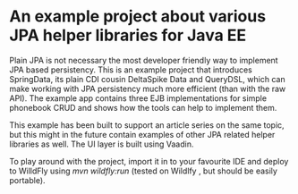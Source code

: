 # An example project about various JPA helper libraries for Java EE

Plain JPA is not necessary the most developer friendly way to implement JPA based persistency. This is an example project that introduces SpringData, its plain CDI cousin DeltaSpike Data and QueryDSL, which can make working with JPA persistency much more efficient (than with the raw API). The example app contains three EJB implementations for simple phonebook CRUD and shows how the tools can help to implement them.

This example has been built to support an article series on the same topic, but this might in the future contain examples of other JPA related helper libraries as well. The UI layer is built using Vaadin.

To play around with the project, import it in to your favourite IDE and deploy to WilldFly using *mvn wildfly:run* (tested on Wildlfy , but should be easily portable).
